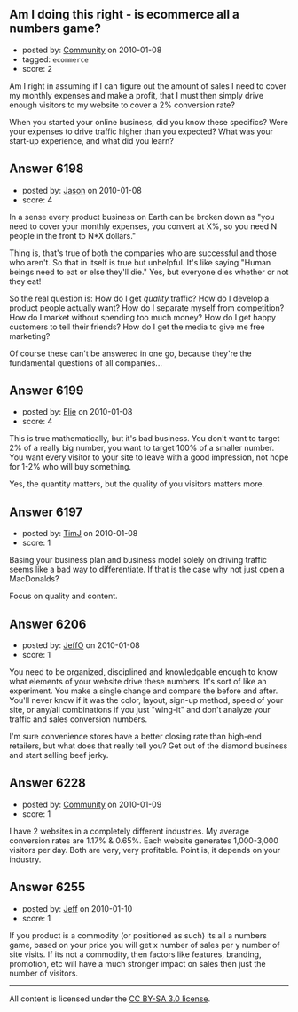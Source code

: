 ## Am I doing this right - is ecommerce all a numbers game?

- posted by: [Community](https://stackexchange.com/users/-1/-1-community) on 2010-01-08
- tagged: `ecommerce`
- score: 2

Am I right in assuming if I can figure out the amount of sales I need to cover my monthly expenses and make a profit, that I must then simply drive enough visitors to my website to cover a 2% conversion rate? 

When you started your online business, did you know these specifics? Were your expenses to drive traffic higher than you expected? What was your start-up experience, and what did you learn?


## Answer 6198

- posted by: [Jason](https://stackexchange.com/users/-1/2-jason) on 2010-01-08
- score: 4

In a sense every product business on Earth can be broken down as "you need to cover your monthly expenses, you convert at X%, so you need N people in the front to N*X dollars."

Thing is, that's true of both the companies who are successful and those who aren't.  So that in itself is true but unhelpful.  It's like saying "Human beings need to eat or else they'll die."  Yes, but everyone dies whether or not they eat!

So the real question is: How do I get *quality* traffic?  How do I develop a product people actually want?  How do I separate myself from competition?  How do I market without spending too much money?  How do I get happy customers to tell their friends?  How do I get the media to give me free marketing?

Of course these can't be answered in one go, because they're the fundamental questions of all companies...


## Answer 6199

- posted by: [Elie](https://stackexchange.com/users/-1/1752-elie) on 2010-01-08
- score: 4

This is true mathematically, but it's bad business. You don't want to target 2% of a really big number, you want to target 100% of a smaller number. You want every visitor to your site to leave with a good impression, not hope for 1-2% who will buy something.

Yes, the quantity matters, but the quality of you visitors matters more.


## Answer 6197

- posted by: [TimJ](https://stackexchange.com/users/-1/1172-timj) on 2010-01-08
- score: 1

Basing your business plan and business model solely on driving traffic seems like a bad way to differentiate.  If that is the case why not just open a MacDonalds?

Focus on quality and content.  


## Answer 6206

- posted by: [JeffO](https://stackexchange.com/users/-1/1796-jeffo) on 2010-01-08
- score: 1

You need to be organized, disciplined and knowledgable enough to know what elements of your website drive these numbers. It's sort of like an experiment. You make a single change and compare the before and after. You'll never know if it was the color, layout, sign-up method, speed of your site, or any/all combinations if you just "wing-it" and don't analyze your traffic and sales conversion numbers.

I'm sure convenience stores have a better closing rate than high-end retailers, but what does that really tell you? Get out of the diamond business and start selling beef jerky.


## Answer 6228

- posted by: [Community](https://stackexchange.com/users/-1/-1-community) on 2010-01-09
- score: 1

I have 2 websites in a completely different industries. My average conversion rates are 1.17% & 0.65%. Each website generates 1,000-3,000 visitors per day. Both are very, very profitable. Point is, it depends on your industry.


## Answer 6255

- posted by: [Jeff](https://stackexchange.com/users/-1/876-jeff) on 2010-01-10
- score: 1

If you product is a commodity (or positioned as such) its all a numbers game, based on your price you will get x number of sales per  y number of site visits. If its not a commodity, then factors like features, branding, promotion, etc will have a much stronger impact on sales then just the number of visitors. 



---

All content is licensed under the [CC BY-SA 3.0 license](https://creativecommons.org/licenses/by-sa/3.0/).
